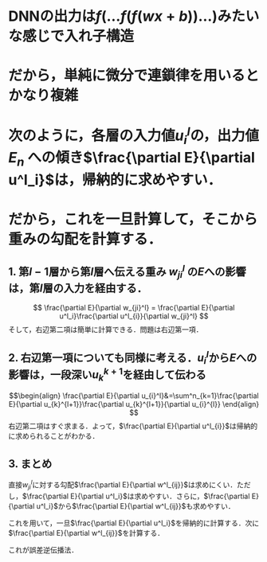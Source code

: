 # DNNの出力は$f(\dots f(f(wx+b))\dots)$みたいな感じで入れ子構造

# だから，単純に微分で連鎖律を用いるとかなり複雑

# 次のように，各層の入力値$u^l_i$の，出力値 $E_n$ への傾き$\frac{\partial E}{\partial u^l_i}$は，帰納的に求めやすい．

# だから，これを一旦計算して，そこから重みの勾配を計算する．

## 1. 第$l-1$層から第$l$層へ伝える重み $w_{ji}^l$ の$E$への影響は，第$l$層の入力を経由する．
$$
\frac{\partial E}{\partial w_{ji}^l} = \frac{\partial E}{\partial u^l_i}\frac{\partial u^l_{i}}{\partial w_{ji}^l}
$$
そして，右辺第二項は簡単に計算できる．問題は右辺第一項．

## 2. 右辺第一項についても同様に考える．$u^l_{i}$から$E$への影響は，一段深い$u^{k+1}_k$を経由して伝わる
$$\begin{align}
\frac{\partial E}{\partial u_{i}^l}&=\sum^n_{k=1}\frac{\partial E}{\partial u_{k}^{l+1}}\frac{\partial u_{k}^{l+1}}{\partial u_{i}^{l}}
\end{align}
$$
右辺第二項はすぐ求まる．よって，$\frac{\partial E}{\partial u^l_{i}}$は帰納的に求められることがわかる．

## 3. まとめ
直接$w^l_{ji}$に対する勾配$\frac{\partial E}{\partial w^l_{ij}}$は求めにくい．ただし，$\frac{\partial E}{\partial u^l_i}$は求めやすい．さらに，$\frac{\partial E}{\partial u^l_i}$から$\frac{\partial E}{\partial w^l_{ij}}$も求めやすい．

これを用いて，一旦$\frac{\partial E}{\partial u^l_i}$を帰納的に計算する．次に$\frac{\partial E}{\partial w^l_{ij}}$を計算する．

これが誤差逆伝播法．
